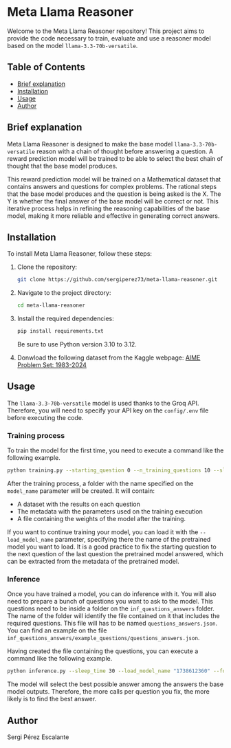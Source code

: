 # Meta Llama Reasoner

Welcome to the Meta Llama Reasoner repository! This project aims to provide the code necessary to train, evaluate and use a reasoner model based on the model `llama-3.3-70b-versatile`.

## Table of Contents

- [Brief explanation](#introduction)
- [Installation](#installation)
- [Usage](#usage)
- [Author](#author)

## Brief explanation

Meta Llama Reasoner is designed to make the base model `llama-3.3-70b-versatile` reason with a chain of thought before answering a question. A reward prediction model will be trained to be able to select the best chain of thought that the base model produces. 

This reward prediction model will be trained on a Mathematical dataset that contains answers and questions for complex problems. The rational steps that the base model produces and the question is being asked is the X. The Y is whether the final answer of the base model will be correct or not. This iterative process helps in refining the reasoning capabilities of the base model, making it more reliable and effective in generating correct answers.

## Installation

To install Meta Llama Reasoner, follow these steps:

1. Clone the repository:
    ```bash
    git clone https://github.com/sergiperez73/meta-llama-reasoner.git
    ```
2. Navigate to the project directory:
    ```bash
    cd meta-llama-reasoner
    ```
3. Install the required dependencies:
    ```bash
    pip install requirements.txt
    ```
    Be sure to use Python version 3.10 to 3.12.

4. Donwload the following dataset from the Kaggle webpage: [AIME Problem Set: 1983-2024](https://www.kaggle.com/datasets/hemishveeraboina/aime-problem-set-1983-2024/data)

## Usage

The `llama-3.3-70b-versatile` model is used thanks to the Groq API. Therefore, you will need to specify your API key on the `config/.env` file before executing the code.

### Training process

To train the model for the first time, you need to execute a command like the following example.

```bash
python training.py --starting_question 0 --n_training_questions 10 --sleep_time 30 --lr 0.001 --n_calls_per_question 5 --layer_config_embedding "512 256" --layer_config_general "512 256 1" --model_name "my_model"
```

After the training process, a folder with the name specified on the `model_name` parameter will be created. It will contain:
* A dataset with the results on each question
* The metadata with the parameters used on the training execution
* A file containing the weights of the model after the training.

If you want to continue training your model, you can load it with the `--load_model_name` parameter, specifying there the name of the pretrained model you want to load. It is a good practice to fix the starting question to the next question of the last question the pretrained model answered, which can be extracted from the metadata of the pretrained model.

### Inference

Once you have trained a model, you can do inference with it. You will also need to prepare a bunch of questions you want to ask to the model. This questions need to be inside a folder on the `inf_questions_answers` folder. The name of the folder will identify the file contained on it that includes the required questions. This file will has to be named `questions_answers.json`. You can find an example on the file `inf_questions_answers/example_questions/questions_answers.json`.

Having created the file containing the questions, you can execute a command like the following example.

```bash
python inference.py --sleep_time 30 --load_model_name "1738612360" --folder_name "example_questions" --n_calls_per_question 10
```

The model will select the best possible answer among the answers the base model outputs. Therefore, the more calls per question you fix, the more likely is to find the best answer.

## Author

Sergi Pérez Escalante